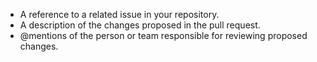 + A reference to a related issue in your repository.
+ A description of the changes proposed in the pull request.
+ @mentions of the person or team responsible for reviewing proposed changes.
